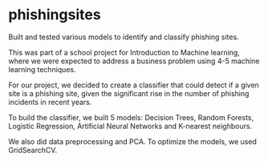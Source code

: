 # phishingsites
Built and tested various models to identify and classify phishing sites.

This was part of a school project for Introduction to Machine learning, where we were expected to address a business problem using 4-5 machine learning techniques.

For our project, we decided to create a classifier that could detect if a given site is a phishing site, given the significant rise in the number of phishing incidents in recent years. 

To build the classifier, we built 5 models: Decision Trees, Random Forests, Logistic Regression, Artificial Neural Networks and K-nearest neighbours.

We also did data preprocessing and PCA. To optimize the models, we used GridSearchCV.
